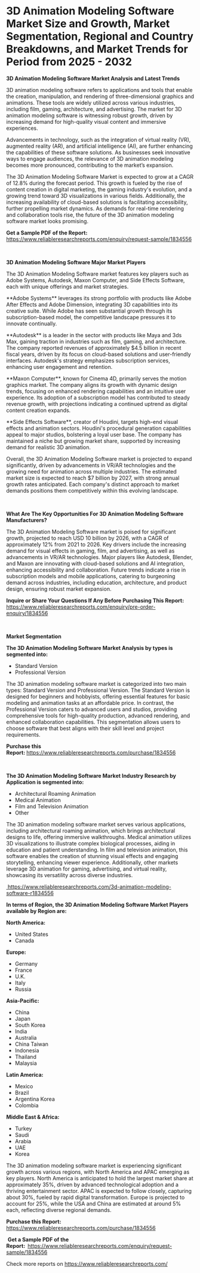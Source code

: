 <p><h1>3D Animation Modeling Software Market Size and Growth, Market Segmentation, Regional and Country Breakdowns, and Market Trends for Period from 2025 -  2032</h1></p><p><strong>3D Animation Modeling Software Market Analysis and Latest Trends</strong></p>
<p><p>3D animation modeling software refers to applications and tools that enable the creation, manipulation, and rendering of three-dimensional graphics and animations. These tools are widely utilized across various industries, including film, gaming, architecture, and advertising. The market for 3D animation modeling software is witnessing robust growth, driven by increasing demand for high-quality visual content and immersive experiences. </p><p>Advancements in technology, such as the integration of virtual reality (VR), augmented reality (AR), and artificial intelligence (AI), are further enhancing the capabilities of these software solutions. As businesses seek innovative ways to engage audiences, the relevance of 3D animation modeling becomes more pronounced, contributing to the market’s expansion.</p><p>The 3D Animation Modeling Software Market is expected to grow at a CAGR of 12.8% during the forecast period. This growth is fueled by the rise of content creation in digital marketing, the gaming industry's evolution, and a growing trend toward 3D visualizations in various fields. Additionally, the increasing availability of cloud-based solutions is facilitating accessibility, further propelling market dynamics. As demands for real-time rendering and collaboration tools rise, the future of the 3D animation modeling software market looks promising.</p></p>
<p><strong>Get a Sample PDF of the Report:&nbsp;</strong> <a href="https://www.reliableresearchreports.com/enquiry/request-sample/1834556?utm_campaign=2200&utm_medium=2&utm_source=Github&utm_content=ia&utm_term=11032025&utm_id=3d-animation-modeling-software">https://www.reliableresearchreports.com/enquiry/request-sample/1834556</a></p>
<p>&nbsp;</p>
<p><strong>3D Animation Modeling Software Major Market Players</strong></p>
<p><p>The 3D Animation Modeling Software market features key players such as Adobe Systems, Autodesk, Maxon Computer, and Side Effects Software, each with unique offerings and market strategies. </p><p>**Adobe Systems** leverages its strong portfolio with products like Adobe After Effects and Adobe Dimension, integrating 3D capabilities into its creative suite. While Adobe has seen substantial growth through its subscription-based model, the competitive landscape pressures it to innovate continually. </p><p>**Autodesk** is a leader in the sector with products like Maya and 3ds Max, gaining traction in industries such as film, gaming, and architecture. The company reported revenues of approximately $4.5 billion in recent fiscal years, driven by its focus on cloud-based solutions and user-friendly interfaces. Autodesk's strategy emphasizes subscription services, enhancing user engagement and retention.</p><p>**Maxon Computer**, known for Cinema 4D, primarily serves the motion graphics market. The company aligns its growth with dynamic design trends, focusing on enhanced rendering capabilities and an intuitive user experience. Its adoption of a subscription model has contributed to steady revenue growth, with projections indicating a continued uptrend as digital content creation expands.</p><p>**Side Effects Software**, creator of Houdini, targets high-end visual effects and animation sectors. Houdini's procedural generation capabilities appeal to major studios, bolstering a loyal user base. The company has maintained a niche but growing market share, supported by increasing demand for realistic 3D animation.</p><p>Overall, the 3D Animation Modeling Software market is projected to expand significantly, driven by advancements in VR/AR technologies and the growing need for animation across multiple industries. The estimated market size is expected to reach $7 billion by 2027, with strong annual growth rates anticipated. Each company's distinct approach to market demands positions them competitively within this evolving landscape.</p></p>
<p>&nbsp;</p>
<p><strong>What Are The Key Opportunities For 3D Animation Modeling Software Manufacturers?</strong></p>
<p><p>The 3D Animation Modeling Software market is poised for significant growth, projected to reach USD 10 billion by 2026, with a CAGR of approximately 12% from 2021 to 2026. Key drivers include the increasing demand for visual effects in gaming, film, and advertising, as well as advancements in VR/AR technologies. Major players like Autodesk, Blender, and Maxon are innovating with cloud-based solutions and AI integration, enhancing accessibility and collaboration. Future trends indicate a rise in subscription models and mobile applications, catering to burgeoning demand across industries, including education, architecture, and product design, ensuring robust market expansion.</p></p>
<p><strong>Inquire or Share Your Questions If Any Before Purchasing This Report:</strong> <a href="https://www.reliableresearchreports.com/enquiry/pre-order-enquiry/1834556?utm_campaign=2200&utm_medium=2&utm_source=Github&utm_content=ia&utm_term=11032025&utm_id=3d-animation-modeling-software">https://www.reliableresearchreports.com/enquiry/pre-order-enquiry/1834556</a></p>
<p>&nbsp;</p>
<p><strong>Market Segmentation</strong></p>
<p><strong>The 3D Animation Modeling Software Market Analysis by types is segmented into:</strong></p>
<p><ul><li>Standard Version</li><li>Professional Version</li></ul></p>
<p><p>The 3D animation modeling software market is categorized into two main types: Standard Version and Professional Version. The Standard Version is designed for beginners and hobbyists, offering essential features for basic modeling and animation tasks at an affordable price. In contrast, the Professional Version caters to advanced users and studios, providing comprehensive tools for high-quality production, advanced rendering, and enhanced collaboration capabilities. This segmentation allows users to choose software that best aligns with their skill level and project requirements.</p></p>
<p><strong>Purchase this Report:&nbsp;</strong><a href="https://www.reliableresearchreports.com/purchase/1834556?utm_campaign=2200&utm_medium=2&utm_source=Github&utm_content=ia&utm_term=11032025&utm_id=3d-animation-modeling-software">https://www.reliableresearchreports.com/purchase/1834556</a></p>
<p>&nbsp;</p>
<p><strong>The 3D Animation Modeling Software Market Industry Research by Application is segmented into:</strong></p>
<p><ul><li>Architectural Roaming Animation</li><li>Medical Animation</li><li>Film and Television Animation</li><li>Other</li></ul></p>
<p><p>The 3D animation modeling software market serves various applications, including architectural roaming animation, which brings architectural designs to life, offering immersive walkthroughs. Medical animation utilizes 3D visualizations to illustrate complex biological processes, aiding in education and patient understanding. In film and television animation, this software enables the creation of stunning visual effects and engaging storytelling, enhancing viewer experience. Additionally, other markets leverage 3D animation for gaming, advertising, and virtual reality, showcasing its versatility across diverse industries.</p></p>
<p><a href="https://www.reliableresearchreports.com/3d-animation-modeling-software-r1834556?utm_campaign=2200&utm_medium=2&utm_source=Github&utm_content=ia&utm_term=11032025&utm_id=3d-animation-modeling-software">&nbsp;https://www.reliableresearchreports.com/3d-animation-modeling-software-r1834556</a></p>
<p><strong>In terms of Region, the 3D Animation Modeling Software Market Players available by Region are:</strong></p>
<p>
    <p> <strong> North America: </strong>
        <ul>
            <li>United States</li>
            <li>Canada</li>
        </ul>
        </p> 
    <p> <strong> Europe: </strong>
        <ul>
            <li>Germany</li>
            <li>France</li>
            <li>U.K.</li>
            <li>Italy</li>
            <li>Russia</li>
        </ul>
        </p> 
    <p> <strong> Asia-Pacific: </strong>
        <ul>
            <li>China</li>
            <li>Japan</li>
            <li>South Korea</li>
            <li>India</li>
            <li>Australia</li>
            <li>China Taiwan</li>
            <li>Indonesia</li>
            <li>Thailand</li>
            <li>Malaysia</li>
        </ul>
        </p> 
    <p> <strong> Latin America: </strong>
        <ul>
            <li>Mexico</li>
            <li>Brazil</li>
            <li>Argentina Korea</li>
            <li>Colombia</li>
        </ul>
        </p> 
    <p> <strong> Middle East & Africa: </strong>
        <ul>
            <li>Turkey</li>
            <li>Saudi</li>
            <li>Arabia</li>
            <li>UAE</li>
            <li>Korea</li>
        </ul>
    </p>
    </p>
<p><p>The 3D animation modeling software market is experiencing significant growth across various regions, with North America and APAC emerging as key players. North America is anticipated to hold the largest market share at approximately 35%, driven by advanced technological adoption and a thriving entertainment sector. APAC is expected to follow closely, capturing about 30%, fueled by rapid digital transformation. Europe is projected to account for 25%, while the USA and China are estimated at around 5% each, reflecting diverse regional demands.</p></p>
<p><strong>Purchase this Report: </strong><a href="https://www.reliableresearchreports.com/purchase/1834556?utm_campaign=2200&utm_medium=2&utm_source=Github&utm_content=ia&utm_term=11032025&utm_id=3d-animation-modeling-software">https://www.reliableresearchreports.com/purchase/1834556</a></p>
<p>&nbsp;<strong>Get a Sample PDF of the Report:&nbsp;&nbsp;</strong><a href="https://www.reliableresearchreports.com/enquiry/request-sample/1834556?utm_campaign=2200&utm_medium=2&utm_source=Github&utm_content=ia&utm_term=11032025&utm_id=3d-animation-modeling-software">https://www.reliableresearchreports.com/enquiry/request-sample/1834556</a></p>
<p><strong></strong></p>
<p>Check more reports on <a href="https://www.reliableresearchreports.com/?utm_campaign=2200&utm_medium=2&utm_source=Github&utm_content=ia&utm_term=11032025&utm_id=3d-animation-modeling-software">https://www.reliableresearchreports.com/</a></p>